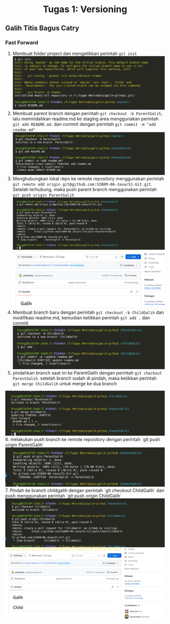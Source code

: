 <h1 align="center">Tugas 1: Versioning</h1>

## Galih Titis Bagus Catry

### Fast Forward

1. Membuat folder project dan mengetikkan perintah `git init`
   <img src="/img/1.PNG" alt="Alt text" title="Optional title">
2. Membuat parent branch dengan perintah `git checkout -b ParentGalih`, lalu memindahkan readme.md ke staging area menggunakan perintah `git add README.md`. dan commit dengan perintah `git commit -m "add readme.md"`.
   <img src="/img/2.PNG" alt="Alt text" title="Optional title">
3. Menghubungkan lokal repo ke remote repository menggunakan perintah `git remote add origin git@github.com:SIBKM-06-Java/S1-Git.git`. Setelah terhubung, maka push parent branch menggunakan perintah `git push origin ParentGalih`
   <img src="/img/3.PNG" alt="Alt text" title="Optional title">
   <br>
   <img src="/img/parent.PNG" alt="Alt text" title="Optional title">
4. Membuat branch baru dengan perintah `git checkout -b ChildGalih` dan modifikasi readme.md, kemudian ketikkan perintah `git add .` dan commit
   <img src="/img/4.PNG" alt="Alt text" title="Optional title">
5. pindahkan branch saat ini ke ParentGalih dengan perintah `git checkout ParentGalih`. setelah branch sudah di pindah, maka ketikkan perintah `git merge ChildGalih` untuk merge ke dua branch
  <img src="/img/5.PNG" alt="Alt text" title="Optional title">
6. melakukan push branch ke remote repository dengan perintah `git push origin ParentGalih`
  <img src="/img/6.PNG" alt="Alt text" title="Optional title">
7. Pindah ke branch childgalih dengan perintah `git checkout ChildGalih` dan push menggunakan perintah `git push origin ChildGalih`
  <img src="/img/7.PNG" alt="Alt text" title="Optional title">
   <img src="/img/child.PNG" alt="Alt text" title="Optional title">
